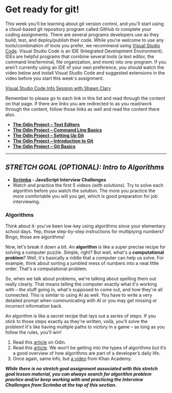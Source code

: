 # Get ready for git!

This week you'll be learning about git version control, and you'll start using a cloud-based git repository program called GitHub to complete your coding assignments.  There are several programs developers use as they build, test, and deploy/publish their code.  While you're welcome to use any tools/combination of tools you prefer, we recommend using [Visual Studio Code](https://code.visualstudio.com/).  Visual Studio Code is an IDE (Integrated Development Environment).  IDEs are helpful programs that combine several tools (a text editor, the command line/terminal, file organization, and more) into one program.  If you aren't currently using an IDE of your own preference, you should watch the video below and install Visual Studio Code and suggested extensions in the video before you start this week's assignment.

[Visual Studio Code Info Session with Shawn Clary](https://www.youtube.com/watch?v=R8lusLkuWJQ)

Remember to please go to each link in this list and read through the content on that page. If there are links you are redirected to as you read/work through the content, follow those links as well and read the content there also.

- **[The Odin Project – Text Editors](https://www.theodinproject.com/paths/foundations/courses/foundations/lessons/text-editors)**
- **[The Odin Project – Command Line Basics](https://www.theodinproject.com/paths/foundations/courses/foundations/lessons/command-line-basics-web-development-101)**
- **[The Odin Project – Setting Up Git](https://www.theodinproject.com/paths/foundations/courses/foundations/lessons/setting-up-git)**
- **[The Odin Project – Introduction to Git](https://www.theodinproject.com/paths/foundations/courses/foundations/lessons/introduction-to-git)**
- **[The Odin Project – Git Basics](https://www.theodinproject.com/paths/foundations/courses/foundations/lessons/git-basics)**



***

## _**STRETCH GOAL (OPTIONAL): Intro to Algorithms**_
- **[Scrimba](https://v2.scrimba.com/javascript-interview-challenges-c02c/~00) - JavaScript Interview Challenges**
- Watch and practice the first 5 videos (with solutions). Try to solve each algorithm before you watch the solution. The more you practice the more comfortable you will you get, which is good preparation for job interviewing.

### Algorithms

Think about it: you've been low-key using algorithms since your elementary school days. Yep, those step-by-step instructions for multiplying numbers? Bingo, those are algorithms!

Now, let's break it down a bit. An **algorithm** is like a super precise recipe for solving a computer puzzle. Simple, right? But wait, what's a **computational problem**? Well, it's basically a riddle that a computer can help us solve. For example, think about sorting a jumbled mess of numbers into a neat little order. That's a computational problem.

So, when we talk about problems, we're talking about spelling them out really clearly. That means telling the computer exactly what it's working with – the stuff going in, what's supposed to come out, and how they're all connected. This is similar to using AI as well. You have to write a very detailed prompt when communicating with AI or you may get missing or incorrect information back.

An algorithm is like a secret recipe that lays out a series of steps. If you stick to those steps exactly as they're written, voilà, you'll solve the problem! It's like having multiple paths to victory in a game – as long as you follow the rules, you'll win!

1. Read this [article](https://www.theodinproject.com/lessons/javascript-a-very-brief-intro-to-cs) on Odin. 
2. Read this [article](https://www.geeksforgeeks.org/introduction-to-algorithms/).  We won’t be getting into the types of algorithms but it’s a good overview of how algorithms are part of a developer’s daily life. 
3. Once again, same info, but [a video](https://www.khanacademy.org/computing/computer-science/algorithms/intro-to-algorithms/v/what-are-algorithms) from Khan Academy.

_**While there is no stretch goal assignment associated with this stretch goal lesson material, you can always search for algorithm problem practice and/or keep working with and practicing the Interview Challenges from Scrimba at the top of this section.**_

